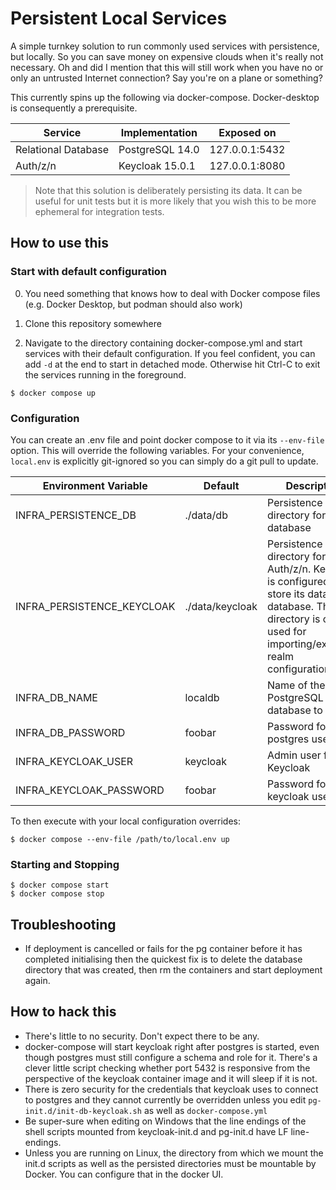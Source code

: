 # Persistent Local Services

A simple turnkey solution to run commonly used services with persistence, but locally. So you can save money on expensive clouds when it's really not necessary. Oh and did I mention that this will still work when you have no or only an untrusted Internet connection? Say you're on a plane or something?

This currently spins up the following via docker-compose. Docker-desktop is consequently a prerequisite.

| Service | Implementation | Exposed on |
|---------|----------------|------------|
| Relational Database | PostgreSQL 14.0 | 127.0.0.1:5432 | 
| Auth/z/n | Keycloak 15.0.1 | 127.0.0.1:8080 |

>Note that this solution is deliberately persisting its data. It can be useful for unit tests but it is more likely that you wish this to be more ephemeral for integration tests.

## How to use this

### Start with default configuration

0. You need something that knows how to deal with Docker compose files (e.g. Docker Desktop, but podman should also work)

1. Clone this repository somewhere

2. Navigate to the directory containing docker-compose.yml and start services with their default configuration. If you feel confident, you can add `-d` at the end to start in detached mode. Otherwise hit Ctrl-C to exit the services running in the foreground.

```shell
$ docker compose up
```

### Configuration

You can create an .env file and point docker compose to it via its `--env-file` option. This will override the following variables. For your convenience, `local.env` is explicitly git-ignored so you can simply do a git pull to update.

| Environment Variable | Default | Description |
|----------------------|---------|-------------|
| INFRA_PERSISTENCE_DB | ./data/db | Persistence directory for the database |
| INFRA_PERSISTENCE_KEYCLOAK | ./data/keycloak | Persistence directory for Auth/z/n. Keycloak is configured to store its data in the database. This directory is only used for importing/exporting realm configurations |
| INFRA_DB_NAME        | localdb | Name of the PostgreSQL database to spin up |
| INFRA_DB_PASSWORD    | foobar  | Password for the postgres user |
| INFRA_KEYCLOAK_USER  | keycloak | Admin user for Keycloak |
| INFRA_KEYCLOAK_PASSWORD | foobar | Password for the keycloak user |

To then execute with your local configuration overrides:

```shell
$ docker compose --env-file /path/to/local.env up
```

### Starting and Stopping

```shell
$ docker compose start
$ docker compose stop
```

## Troubleshooting

* If deployment is cancelled or fails for the pg container before it has completed initialising then the quickest fix is to delete the database directory that was created, then rm the containers and start deployment again.

## How to hack this

* There's little to no security. Don't expect there to be any.
* docker-compose will start keycloak right after postgres is started, even though postgres must still configure a schema and role for it. There's a clever little script checking whether port 5432 is responsive from the perspective of the keycloak container image and it will sleep if it is not.
* There is zero security for the credentials that keycloak uses to connect to postgres and they cannot currently be overridden unless you edit `pg-init.d/init-db-keycloak.sh` as well as `docker-compose.yml`
* Be super-sure when editing on Windows that the line endings of the shell scripts mounted from keycloak-init.d and pg-init.d have LF line-endings.
* Unless you are running on Linux, the directory from which we mount the init.d scripts as well as the persisted directories must be mountable by Docker. You can configure that in the docker UI.

